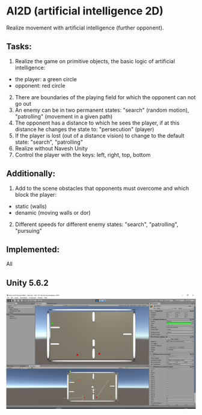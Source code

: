 # AI2D (artificial intelligence 2D)

Realize movement with artificial intelligence (further opponent).

## Tasks:
1) Realize the game on primitive objects, the basic logic of artificial intelligence:
- the player: a green circle
- opponent: red circle
2) There are boundaries of the playing field for which the opponent can not go out
3) An enemy can be in two permanent states: "search" (random motion), "patrolling" (movement in a given path)
4) The opponent has a distance to which he sees the player, if at this distance he changes the state to: "persecution" (player)
5) If the player is lost (out of a distance vision) to change to the default state: "search", "patrolling"
6) Realize without Navesh Unity
7) Control the player with the keys: left, right, top, bottom

## Additionally:
1) Add to the scene obstacles that opponents must overcome and which block the player:
- static (walls)
- denamic (moving walls or dor)
2) Different speeds for different enemy states: "search", "patrolling", "pursuing"

## Implemented:
All

## Unity 5.6.2

![AI2D](screenshot.png)